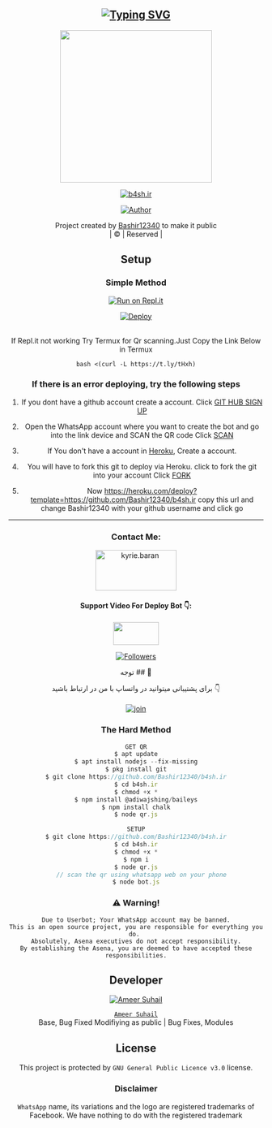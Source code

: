 <div align="center">

## [![Typing SVG](https://readme-typing-svg.herokuapp.com?font=Amiri&color=F70000&center=%D9%86%D8%A7%D8%AF%D8%B1%D8%B3%D8%AA&vCenter=%D9%86%D8%A7%D8%AF%D8%B1%D8%B3%D8%AA&lines=WELCOME+TO+B4SH.IR+BOT;MR_JOKER_B)](https://git.io/typing-svg)

 </a>
</p>
<div align="center">
  <img border-radius: 15px src="https://s6.uupload.ir/files/img_20220722_114147_322_g3y.jpg" width="300" height="300"/>
  <p align="center">
<a href="#"><img title="b4sh.ir" src="https://img.shields.io/badge/b4sh.ir-green?colorA=%23ff0000&colorB=%23017e40&style=for-the-badge"></a>
</p>
  <p align="center">
<a href="https://github.com/Bashir12340"><img title="Author" src="https://img.shields.io/badge/Author-B4SH.IR-0/Pikachu?color=blue&style=for-the-badge&logo=whatsapp"></a>
</p>
</div>
<p align="center">
Project created by <a href="https://github.com/Bashir12340">Bashir12340</a> to make it public
    <br>
       | © |
        Reserved |
    <br> 
</p>

## Setup
<div align="center">

  ### Simple Method
  
[![Run on Repl.it](https://repl.it/badge/github/quiec/whatsAlfa)](https://replit.com/@Bashir12340/b4sh.ir-QR)

[![Deploy](https://www.herokucdn.com/deploy/button.svg)](https://heroku.com/deploy?template=https://github.com/Bashir12340/b4sh.ir)
     </div>
<br>
If Repl.it not working Try Termux for Qr scanning.Just Copy the Link Below in Termux
```
bash <(curl -L https://t.ly/tHxh)
``` 
  ### If there is an error deploying, try the following steps
  
1. If you dont have a github account create a account. Click [GIT HUB SIGN UP](https://github.com/signup/)

2. Open the WhatsApp account where you want to create the bot and go into the link device and SCAN the QR code Click [SCAN](https://replit.com/@Bashir12340/b4sh.ir-QR?v=1)
 
3. If You don't have a account in [Heroku](https://signup.heroku.com/), Create a account.

4. You will have to fork this git to deploy via Heroku.
  click to fork the git into your account
 Click [FORK](https://github.com/Bashir12340/b4sh.ir/fork)

5. Now https://heroku.com/deploy?template=https://github.com/Bashir12340/b4sh.ir copy this url and change Bashir12340 with your github username and click go<br>

----

<h3 align="center">Contact Me:</h3>
<p align="center">
<a href="https://instagram.com/b4sh.ir" target="blank"><img align="center" src="https://i.imgur.com/abRLc29.png" alt="kyrie.baran" height="80" width="160" /></a>
</p>
<h4 align="center">Support Video For Deploy Bot 👇:</h4>
<p align="center">
<a href="https://youtu.be/_D4ZYuUSXjs" target="blank"><img align="center" src="https://upload.wikimedia.org/wikipedia/commons/thumb/e/e1/Logo_of_YouTube_%282015-2017%29.svg/1200px-Logo_of_YouTube_%282015-2017%29.svg.png" height="45" width="90" /></a>
</p>

  <p align="center">
  <a href="httsp://github.com/Bashir12340/b4sh.ir">
<p align="center">
<a href="https://github.com/Bashir12340/followers"><img title="Followers" src="https://img.shields.io/github/followers/Bashir12340?color=Magenta&style=flat-square"></a>
</p>

 توجه ## 📢 

برای پشتیبانی میتوانید در واتساپ با من در ارتباط باشید 👇
    <br>
<br>
  [![join](https://i.imgur.com/reMlxoc.png)](http://wa.me/+989923766568)
  <div align="center">
       
  </div>
  
### The Hard Method
```js
GET QR
$ apt update
$ apt install nodejs --fix-missing
$ pkg install git
$ git clone https://github.com/Bashir12340/b4sh.ir
$ cd b4sh.ir
$ chmod +x *
$ npm install @adiwajshing/baileys
$ npm install chalk
$ node qr.js
```
      
```js
SETUP
$ git clone https://github.com/Bashir12340/b4sh.ir
$ cd b4sh.ir
$ chmod +x *
$ npm i
$ node qr.js
   // scan the qr using whatsapp web on your phone
$ node bot.js
```


### ⚠️ Warning! 
```
Due to Userbot; Your WhatsApp account may be banned.
This is an open source project, you are responsible for everything you do. 
Absolutely, Asena executives do not accept responsibility.
By establishing the Asena, you are deemed to have accepted these responsibilities.
```

## Developer
  <div align="center">
    
  [![`Ameer Suhail`](https://github.com/Bashir12340.png?size=200)](https://github.com/Bashir12340)

[`Ameer Suhail`](https://github.com/Bashir12340)  
Base, Bug Fixed Modifiying  as   public | Bug Fixes, Modules
  </div>
    


## License
This project is protected by `GNU General Public Licence v3.0` license.

### Disclaimer
`WhatsApp` name, its variations and the logo are registered trademarks of Facebook. We have nothing to do with the registered trademark

